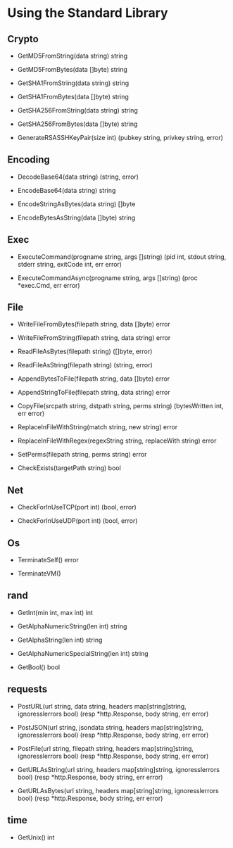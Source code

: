 
# Using the Standard Library

## Crypto
- GetMD5FromString(data string) string

- GetMD5FromBytes(data []byte) string

- GetSHA1FromString(data string) string

- GetSHA1FromBytes(data []byte) string

- GetSHA256FromString(data string) string

- GetSHA256FromBytes(data []byte) string

- GenerateRSASSHKeyPair(size int) (pubkey string, privkey string, error)

## Encoding
- DecodeBase64(data string) (string, error)

- EncodeBase64(data string) string

- EncodeStringAsBytes(data string) []byte

- EncodeBytesAsString(data []byte) string

## Exec 
- ExecuteCommand(progname string, args []string) (pid int, stdout string, stderr string, exitCode int, err error)

- ExecuteCommandAsync(progname string, args []string) (proc *exec.Cmd, err error)

## File 
- WriteFileFromBytes(filepath string, data []byte) error

- WriteFileFromString(filepath string, data string) error

- ReadFileAsBytes(filepath string) ([]byte, error)

- ReadFileAsString(filepath string) (string, error)

- AppendBytesToFile(filepath string, data []byte) error

- AppendStringToFile(filepath string, data string) error

- CopyFile(srcpath string, dstpath string, perms string) (bytesWritten int, err error)

- ReplaceInFileWithString(match string, new string) error

- ReplaceInFileWithRegex(regexString string, replaceWith string) error

- SetPerms(filepath string, perms string) error

- CheckExists(targetPath string) bool

## Net 
- CheckForInUseTCP(port int) (bool, error)

- CheckForInUseUDP(port int) (bool, error)

## Os 
- TerminateSelf() error

- TerminateVM()

## rand 
- GetInt(min int, max int) int

- GetAlphaNumericString(len int) string

- GetAlphaString(len int) string

- GetAlphaNumericSpecialString(len int) string

- GetBool() bool

## requests 
- PostURL(url string, data string, headers map[string]string, ignoresslerrors bool) (resp *http.Response, body string, err error)

- PostJSON(url string, jsondata string, headers map[string]string, ignoresslerrors bool) (resp *http.Response, body string, err error)

- PostFile(url string, filepath string, headers map[string]string, ignoresslerrors bool) (resp *http.Response, body string, err error)

- GetURLAsString(url string, headers map[string]string, ignoresslerrors bool) (resp *http.Response, body string, err error)

- GetURLAsBytes(url string, headers map[string]string, ignoresslerrors bool) (resp *http.Response, body string, err error)

## time
- GetUnix() int
